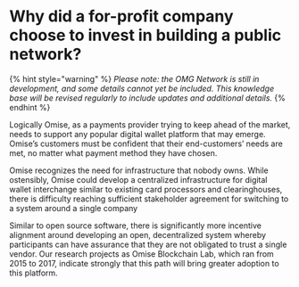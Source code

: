 # Why did a for-profit company choose to invest in building a public network?

{% hint style="warning" %}
_Please note: the OMG Network is still in development, and some details cannot yet be included. This knowledge base will be revised regularly to include updates and additional details._
{% endhint %}

Logically Omise, as a payments provider trying to keep ahead of the market, needs to support any popular digital wallet platform that may emerge. Omise’s customers must be confident that their end-customers’ needs are met, no matter what payment method they have chosen.

Omise recognizes the need for infrastructure that nobody owns. While ostensibly, Omise could develop a centralized infrastructure for digital wallet interchange similar to existing card processors and clearinghouses, there is difficulty reaching sufficient stakeholder agreement for switching to a system around a single company

Similar to open source software, there is significantly more incentive alignment around developing an open, decentralized system whereby participants can have assurance that they are not obligated to trust a single vendor. Our research projects as Omise Blockchain Lab, which ran from 2015 to 2017, indicate strongly that this path will bring greater adoption to this platform.

